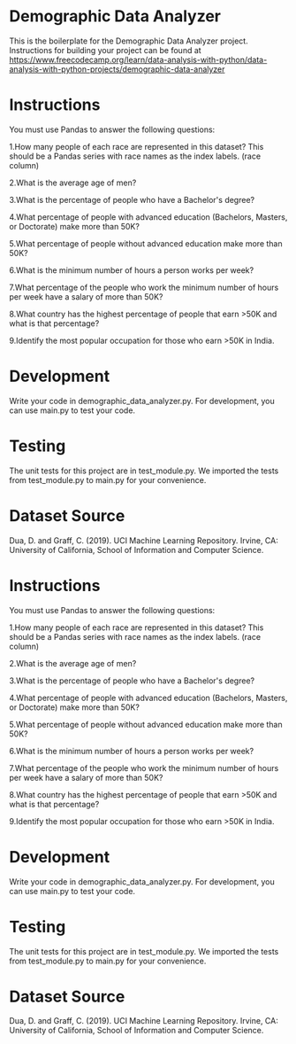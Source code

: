 # Demographic Data Analyzer

This is the boilerplate for the Demographic Data Analyzer project. Instructions for building your project can be found at https://www.freecodecamp.org/learn/data-analysis-with-python/data-analysis-with-python-projects/demographic-data-analyzer

# Instructions

You must use Pandas to answer the following questions:

1.How many people of each race are represented in this dataset? This should be a Pandas series with race names as the index labels. (race column)

2.What is the average age of men?

3.What is the percentage of people who have a Bachelor's degree?

4.What percentage of people with advanced education (Bachelors, Masters, or Doctorate) make more than 50K?

5.What percentage of people without advanced education make more than 50K?

6.What is the minimum number of hours a person works per week?

7.What percentage of the people who work the minimum number of hours per week have a salary of more than 50K?

8.What country has the highest percentage of people that earn >50K and what is that percentage?

9.Identify the most popular occupation for those who earn >50K in India.

# Development
Write your code in demographic_data_analyzer.py. For development, you can use main.py to test your code.

# Testing
The unit tests for this project are in test_module.py. We imported the tests from test_module.py to main.py for your convenience.

# Dataset Source
Dua, D. and Graff, C. (2019). UCI Machine Learning Repository. Irvine, CA: University of California, School of Information and Computer Science.

# Instructions

You must use Pandas to answer the following questions:

1.How many people of each race are represented in this dataset? This should be a Pandas series with race names as the index labels. (race column)

2.What is the average age of men?

3.What is the percentage of people who have a Bachelor's degree?

4.What percentage of people with advanced education (Bachelors, Masters, or Doctorate) make more than 50K?

5.What percentage of people without advanced education make more than 50K?

6.What is the minimum number of hours a person works per week?

7.What percentage of the people who work the minimum number of hours per week have a salary of more than 50K?

8.What country has the highest percentage of people that earn >50K and what is that percentage?

9.Identify the most popular occupation for those who earn >50K in India.

# Development
Write your code in demographic_data_analyzer.py. For development, you can use main.py to test your code.

# Testing
The unit tests for this project are in test_module.py. We imported the tests from test_module.py to main.py for your convenience.

# Dataset Source
Dua, D. and Graff, C. (2019). UCI Machine Learning Repository. Irvine, CA: University of California, School of Information and Computer Science.